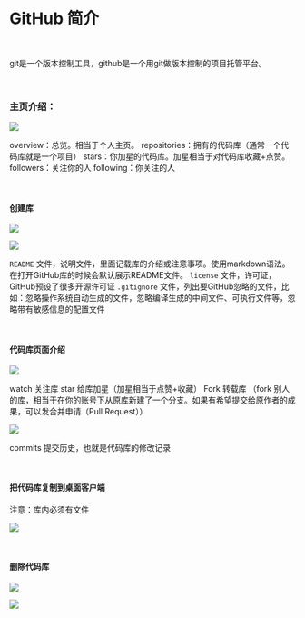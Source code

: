 
# GitHub 简介

<br>

git是一个版本控制工具，github是一个用git做版本控制的项目托管平台。

<br>

### 主页介绍：

![](https://upload-images.jianshu.io/upload_images/9691564-c46d54ebaeffd1d7.png?imageMogr2/auto-orient/strip%7CimageView2/2/w/1240)


overview：总览。相当于个人主页。
repositories：拥有的代码库（通常一个代码库就是一个项目）
stars：你加星的代码库。加星相当于对代码库收藏+点赞。
followers：关注你的人
following：你关注的人

<br>

#### 创建库

![](https://upload-images.jianshu.io/upload_images/9691564-1ef2ac664fad15dc.png?imageMogr2/auto-orient/strip%7CimageView2/2/w/1240)

![](https://upload-images.jianshu.io/upload_images/9691564-623eeca11c389cab.png?imageMogr2/auto-orient/strip%7CimageView2/2/w/1240)


 `README` 文件，说明文件，里面记载库的介绍或注意事项。使用markdown语法。在打开GitHub库的时候会默认展示README文件。
`license` 文件，许可证，GitHub预设了很多开源许可证
`.gitignore` 文件，列出要GitHub忽略的文件，比如：忽略操作系统自动生成的文件，忽略编译生成的中间文件、可执行文件等，忽略带有敏感信息的配置文件

<br>

#### 代码库页面介绍

![](https://upload-images.jianshu.io/upload_images/9691564-92a6e548b45658e3.png?imageMogr2/auto-orient/strip%7CimageView2/2/w/1240)

watch 关注库
star 给库加星（加星相当于点赞+收藏）
Fork 转载库
（fork 别人的库，相当于在你的账号下从原库新建了一个分支。如果有希望提交给原作者的成果，可以发合并申请（Pull Request））


![](https://upload-images.jianshu.io/upload_images/9691564-88427f101283a2e4.png?imageMogr2/auto-orient/strip%7CimageView2/2/w/1240)

commits 提交历史，也就是代码库的修改记录


<br>

#### 把代码库复制到桌面客户端

注意：库内必须有文件

![](https://upload-images.jianshu.io/upload_images/9691564-913944af4ccfac5e.png?imageMogr2/auto-orient/strip%7CimageView2/2/w/1240)

<br>

#### 删除代码库

![](https://upload-images.jianshu.io/upload_images/9691564-82cd6634893710fd.png?imageMogr2/auto-orient/strip%7CimageView2/2/w/1240)

![](https://upload-images.jianshu.io/upload_images/9691564-9fb1a2bfc96e6842.png?imageMogr2/auto-orient/strip%7CimageView2/2/w/1240)
